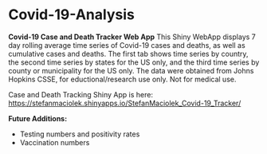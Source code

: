 # Covid-19-Analysis

**Covid-19 Case and Death Tracker Web App**
This Shiny WebApp displays 7 day rolling average time series of Covid-19 cases and deaths, as well as cumulative cases and deaths. The first tab shows time series by country, the second time series by states for the US only, and the third time series by county or municipality for the US only. The data were obtained from Johns Hopkins CSSE, for eductional/research use only. Not for medical use.

Case and Death Tracking Shiny App is here:
https://stefanmaciolek.shinyapps.io/StefanMaciolek_Covid-19_Tracker/

**Future Additions:**<ul>
  <li>Testing numbers and positivity rates</li>
<li>Vaccination numbers</li>
</ul>
